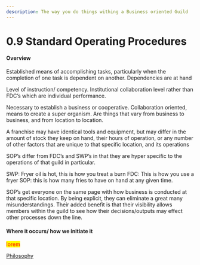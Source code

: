 ```yaml
---
description: The way you do things withing a Business oriented Guild
---
```


# 0.9 Standard Operating Procedures

#### Overview

Established means of accomplishing tasks, particularly when the completion of one task is dependent on another. Dependencies are at hand

Level of instruction/ competency. Institutional collaboration level rather than FDC’s which are individual performance.

Necessary to establish a business or cooperative. Collaboration oriented, means to create a super organism. Are things that vary from business to business, and from location to location.

A franchise may have identical tools and equipment, but may differ in the amount of stock they keep on hand, their hours of operation, or any number of other factors that are unique to that specific location, and its operations

SOP’s differ from FDC’s and SWP’s in that they are hyper specific to the operations of that guild in particular.

SWP: Fryer oil is hot, this is how you treat a burn FDC: This is how you use a fryer SOP: this is how many fries to have on hand at any given time.

SOP’s get everyone on the same page with how business is conducted at that specific location. By being explicit, they can eliminate a great many misunderstandings. Their added benefit is that their visibility allows members within the guild to see how their decisions/outputs may effect other processes down the line.

#### Where it occurs/ how we initiate it

<mark style="color:red;">lorem</mark>

[Philosophy](../../white-paper/1.9-guild/0.9-ordinal-guild/0.9-sourcing-and-revising-standards/0.9-standard-operating-procedures.md)
